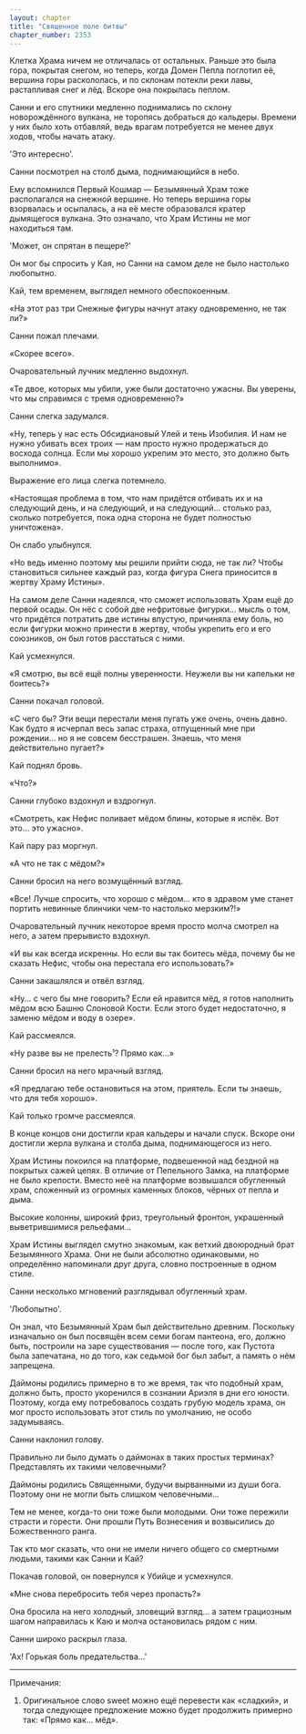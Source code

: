 ```yaml
---
layout: chapter
title: "Священное поле битвы"
chapter_number: 2353
---
```




Клетка Храма ничем не отличалась от остальных. Раньше это была гора, покрытая снегом, но теперь, когда Домен Пепла поглотил её, вершина горы раскололась, и по склонам потекли реки лавы, растапливая снег и лёд. Вскоре она покрылась пеплом.

Санни и его спутники медленно поднимались по склону новорождённого вулкана, не торопясь добраться до кальдеры. Времени у них было хоть отбавляй, ведь врагам потребуется не менее двух ходов, чтобы начать атаку.

'Это интересно'.

Санни посмотрел на столб дыма, поднимающийся в небо.

Ему вспомнился Первый Кошмар — Безымянный Храм тоже располагался на снежной вершине. Но теперь вершина горы взорвалась и осыпалась, а на её месте образовался кратер дымящегося вулкана. Это означало, что Храм Истины не мог находиться там.

'Может, он спрятан в пещере?'

Он мог бы спросить у Кая, но Санни на самом деле не было настолько любопытно.

Кай, тем временем, выглядел немного обеспокоенным.

«На этот раз три Снежные фигуры начнут атаку одновременно, не так ли?»

Санни пожал плечами.

«Скорее всего».

Очаровательный лучник медленно выдохнул.

«Те двое, которых мы убили, уже были достаточно ужасны. Вы уверены, что мы справимся с тремя одновременно?»

Санни слегка задумался.

«Ну, теперь у нас есть Обсидиановый Улей и тень Изобилия. И нам не нужно убивать всех троих — нам просто нужно продержаться до восхода солнца. Если мы хорошо укрепим это место, это должно быть выполнимо».

Выражение его лица слегка потемнело.

«Настоящая проблема в том, что нам придётся отбивать их и на следующий день, и на следующий, и на следующий... столько раз, сколько потребуется, пока одна сторона не будет полностью уничтожена».

Он слабо улыбнулся.

«Но ведь именно поэтому мы решили прийти сюда, не так ли? Чтобы становиться сильнее каждый раз, когда фигура Снега приносится в жертву Храму Истины».

На самом деле Санни надеялся, что сможет использовать Храм ещё до первой осады. Он нёс с собой две нефритовые фигурки... мысль о том, что придётся потратить две истины впустую, причиняла ему боль, но если фигурки можно принести в жертву, чтобы укрепить его и его союзников, он был готов расстаться с ними.

Кай усмехнулся.

«Я смотрю, вы всё ещё полны уверенности. Неужели вы ни капельки не боитесь?»

Санни покачал головой.

«С чего бы? Эти вещи перестали меня пугать уже очень, очень давно. Как будто я исчерпал весь запас страха, отпущенный мне при рождении... но я не совсем бесстрашен. Знаешь, что меня действительно пугает?»

Кай поднял бровь.

«Что?»

Санни глубоко вздохнул и вздрогнул.

«Смотреть, как Нефис поливает мёдом блины, которые я испёк. Вот это... это ужасно».

Кай пару раз моргнул.

«А что не так с мёдом?»

Санни бросил на него возмущённый взгляд.

«Все! Лучше спросить, что хорошо с мёдом... кто в здравом уме станет портить невинные блинчики чем-то настолько мерзким?!»

Очаровательный лучник некоторое время просто молча смотрел на него, а затем прерывисто вздохнул.

«И вы как всегда искренны. Но если вы так боитесь мёда, почему бы не сказать Нефис, чтобы она перестала его использовать?»

Санни закашлялся и отвёл взгляд.

«Ну... с чего бы мне говорить? Если ей нравится мёд, я готов наполнить мёдом всю Башню Слоновой Кости. Если этого будет недостаточно, я заменю мёдом и воду в озере».

Кай рассмеялся.

«Ну разве вы не прелесть¹? Прямо как...»

Санни бросил на него мрачный взгляд.

«Я предлагаю тебе остановиться на этом, приятель. Если ты знаешь, что для тебя хорошо».

Кай только громче рассмеялся.

В конце концов они достигли края кальдеры и начали спуск. Вскоре они достигли жерла вулкана и столба дыма, поднимающегося из него.

Храм Истины покоился на платформе, подвешенной над бездной на покрытых сажей цепях. В отличие от Пепельного Замка, на платформе не было крепости. Вместо неё на платформе возвышался обугленный храм, сложенный из огромных каменных блоков, чёрных от пепла и дыма.

Высокие колонны, широкий фриз, треугольный фронтон, украшенный выветрившимися рельефами...

Храм Истины выглядел смутно знакомым, как ветхий двоюродный брат Безымянного Храма. Они не были абсолютно одинаковыми, но определённо напоминали друг друга, словно построенные в одном стиле.

Санни несколько мгновений разглядывал обугленный храм.

'Любопытно'.

Он знал, что Безымянный Храм был действительно древним. Поскольку изначально он был посвящён всем семи богам пантеона, его, должно быть, построили на заре существования — после того, как Пустота была запечатана, но до того, как седьмой бог был забыт, а память о нём запрещена.

Даймоны родились примерно в то же время, так что подобный храм, должно быть, просто укоренился в сознании Ариэля в дни его юности. Поэтому, когда ему потребовалось создать грубую модель храма, он мог просто использовать этот стиль по умолчанию, не особо задумываясь.

Санни наклонил голову.

Правильно ли было думать о даймонах в таких простых терминах? Представлять их такими человечными?

Даймоны родились Священными, будучи вырванными из души бога. Поэтому они не могли быть слишком человечными...

Тем не менее, когда-то они тоже были молодыми. Они тоже пережили страсти и горести. Они прошли Путь Вознесения и возвысились до Божественного ранга.

Так кто мог сказать, что они не имели ничего общего со смертными людьми, такими как Санни и Кай?

Покачав головой, он повернулся к Убийце и усмехнулся.

«Мне снова перебросить тебя через пропасть?»

Она бросила на него холодный, зловещий взгляд... а затем грациозным шагом направилась к Каю и молча остановилась рядом с ним.

Санни широко раскрыл глаза.

'Ах! Горькая боль предательства...'

***

Примечания:

1. Оригинальное слово sweet можно ещё перевести как «сладкий», и тогда следующее предложение можно будет продолжить примерно так: «Прямо как... мёд».

